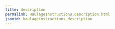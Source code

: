 ```yaml
---
title: description
permalink: HaulageInstructions.description.html
jsonid: haulageinstructions_description
---
```

